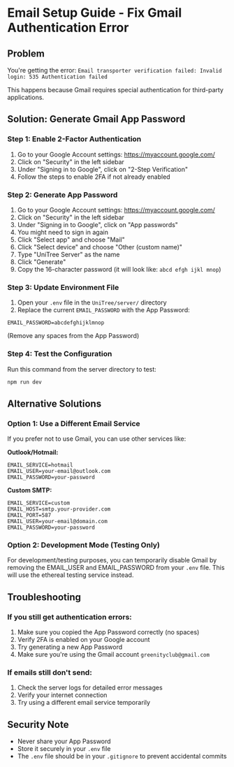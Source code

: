 # Email Setup Guide - Fix Gmail Authentication Error

## Problem
You're getting the error: `Email transporter verification failed: Invalid login: 535 Authentication failed`

This happens because Gmail requires special authentication for third-party applications.

## Solution: Generate Gmail App Password

### Step 1: Enable 2-Factor Authentication
1. Go to your Google Account settings: https://myaccount.google.com/
2. Click on "Security" in the left sidebar
3. Under "Signing in to Google", click on "2-Step Verification"
4. Follow the steps to enable 2FA if not already enabled

### Step 2: Generate App Password
1. Go to your Google Account settings: https://myaccount.google.com/
2. Click on "Security" in the left sidebar
3. Under "Signing in to Google", click on "App passwords"
4. You might need to sign in again
5. Click "Select app" and choose "Mail"
6. Click "Select device" and choose "Other (custom name)"
7. Type "UniTree Server" as the name
8. Click "Generate"
9. Copy the 16-character password (it will look like: `abcd efgh ijkl mnop`)

### Step 3: Update Environment File
1. Open your `.env` file in the `UniTree/server/` directory
2. Replace the current `EMAIL_PASSWORD` with the App Password:
```
EMAIL_PASSWORD=abcdefghijklmnop
```
(Remove any spaces from the App Password)

### Step 4: Test the Configuration
Run this command from the server directory to test:
```bash
npm run dev
```

## Alternative Solutions

### Option 1: Use a Different Email Service
If you prefer not to use Gmail, you can use other services like:

**Outlook/Hotmail:**
```env
EMAIL_SERVICE=hotmail
EMAIL_USER=your-email@outlook.com
EMAIL_PASSWORD=your-password
```

**Custom SMTP:**
```env
EMAIL_SERVICE=custom
EMAIL_HOST=smtp.your-provider.com
EMAIL_PORT=587
EMAIL_USER=your-email@domain.com
EMAIL_PASSWORD=your-password
```

### Option 2: Development Mode (Testing Only)
For development/testing purposes, you can temporarily disable Gmail by removing the EMAIL_USER and EMAIL_PASSWORD from your `.env` file. This will use the ethereal testing service instead.

## Troubleshooting

### If you still get authentication errors:
1. Make sure you copied the App Password correctly (no spaces)
2. Verify 2FA is enabled on your Google account
3. Try generating a new App Password
4. Make sure you're using the Gmail account `greenityclub@gmail.com`

### If emails still don't send:
1. Check the server logs for detailed error messages
2. Verify your internet connection
3. Try using a different email service temporarily

## Security Note
- Never share your App Password
- Store it securely in your `.env` file
- The `.env` file should be in your `.gitignore` to prevent accidental commits 